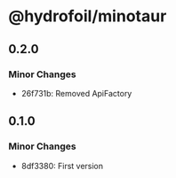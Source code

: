 # @hydrofoil/minotaur

## 0.2.0

### Minor Changes

- 26f731b: Removed ApiFactory

## 0.1.0

### Minor Changes

- 8df3380: First version
